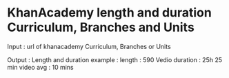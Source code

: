 # KhanAcademy length and duration Curriculum, Branches and Units
  
  Input : url of khanacademy Curriculum, Branches or Units 
  
  Output : Length and duration 
  example : 
    length    : 590 Vedio
    duration  : 25h 25 min
    video avg : 10 mins
